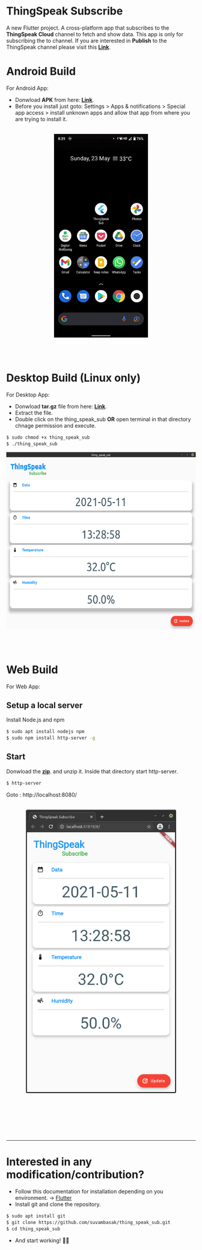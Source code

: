 # ThingSpeak Subscribe

A new Flutter project. A cross-platform app that subscribes to the **ThingSpeak Cloud** channel to fetch and show data. This app is only for subscribing the to channel. If you are interested in **Publish** to the ThingSpeak channel please visit this [__Link__](https://github.com/suvambasak/thingspeak-pub-sub.git).

# Android Build
For Android App:
- Donwload **APK** from here: [__Link__](https://github.com/suvambasak/thing_speak_sub/releases/download/v0.1-alpha/app-release.apk).
- Before you install just goto: Settings > Apps & notifications > Special app access > install unknown apps and allow that app from where you are trying to install it.
<br><br>
<p align="center">
  <img height="540" width="250" src="https://github.com/suvambasak/thing_speak_sub/blob/master/doc/android.gif?raw=true">
</p>

<!-- ![Android App](https://github.com/suvambasak/thing_speak_sub/blob/master/doc/android.gif?raw=true) -->
<br><br>

# Desktop Build (Linux only)
For Desktop App:
- Donwload **tar.gz** file from here: [__Link__](https://github.com/suvambasak/thing_speak_sub/releases/download/v0.1-alpha/release-linux.tar.gz).
- Extract the file.
- Double click on the thing_speak_sub **OR** open terminal in that directory chnage permission and execute.

```bash
$ sudo chmod +x thing_speak_sub
$ ./thing_speak_sub
```
<p align="center">
  <img height="470" width="582" src="https://github.com/suvambasak/thing_speak_sub/blob/master/doc/desktop_linux.png?raw=true">
</p>

<!-- ![Desktop App](https://github.com/suvambasak/thing_speak_sub/blob/master/doc/desktop_linux.png?raw=true) -->
<br><br>



# Web Build
For Web App:
## Setup a local server
Install Node.js and npm
```bash
$ sudo apt install nodejs npm
$ sudo npm install http-server -g
```
## Start
Donwload the [__zip__](https://github.com/suvambasak/thing_speak_sub/releases/download/v0.1-alpha/release-web.tar.gz). and unzip it. Inside that directory start http-server.

```bash
$ http-server
```
Goto : http://localhost:8080/
<br><br>
<p align="center">
  <img width="400" hight="752" src="https://github.com/suvambasak/thing_speak_sub/blob/master/doc/web.png?raw=true">
</p>

<!-- ![Web App](https://github.com/suvambasak/thing_speak_sub/blob/master/doc/web.png?raw=true) -->

<br><br><br>
---
---
# Interested in any modification/contribution?

- Follow this documentation for installation depending on you environment. &rarr; [Flutter](https://flutter.dev/docs/get-started/install)
- Install git and clone the repository.
```bash
$ sudo apt install git
$ git clone https://github.com/suvambasak/thing_speak_sub.git
$ cd thing_speak_sub
```
- And start working! <span>&#128077;&#127996;</span>

<!-- 
This project is a starting point for a Flutter application.

A few resources to get you started if this is your first Flutter project:

- [Lab: Write your first Flutter app](https://flutter.dev/docs/get-started/codelab)
- [Cookbook: Useful Flutter samples](https://flutter.dev/docs/cookbook)

For help getting started with Flutter, view our
[online documentation](https://flutter.dev/docs), which offers tutorials,
samples, guidance on mobile development, and a full API reference. -->
